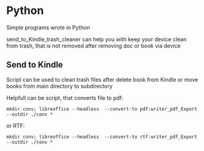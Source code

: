 # Python

Simple programs wrote in Python

send\_to\_Kindle\_trash\_cleaner can help you with keep your device clean from trash, that is not removed after removing doc or book via device


## Send to Kindle

Script can be used to clean trash files after delete book from Kindle or move books from main directory to subdirectory

Helpfull can be script, that converts file to pdf:
```
mkdir conv; libreoffice --headless  --convert-to pdf:writer_pdf_Export --outdir ./conv *
```
or RTF:
```
mkdir conv; libreoffice --headless  --convert-to rtf:writer_pdf_Export --outdir ./conv *
```
